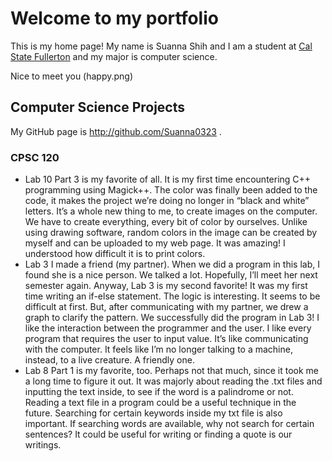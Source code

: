 # Welcome to my portfolio

This is my home page! My name is Suanna Shih and I am a student at [Cal State Fullerton](http://www.fullerton.edu/) and my major is computer science.

Nice to meet you (happy.png)

## Computer Science Projects

My GitHub page is http://github.com/Suanna0323 .

### CPSC 120

* Lab 10 
    Part 3 is my favorite of all. It is my first time encountering C++ programming using Magick++. The color was finally been added to the code, it makes the project we’re doing no longer in “black and white” letters. It’s a whole new thing to me, to create images on the computer. We have to create everything, every bit of color by ourselves. Unlike using drawing software, random colors in the image can be created by myself and can be uploaded to my web page. It was amazing! I understood how difficult it is to print colors. 
* Lab 3
    I made a friend (my partner). When we did a program in this lab, I found she is a nice person. We talked a lot. Hopefully, I’ll meet her next semester again. Anyway, Lab 3 is my second favorite! It was my first time writing an if-else statement. The logic is interesting. It seems to be difficult at first. But, after communicating with my partner, we drew a graph to clarify the pattern. We successfully did the program in Lab 3! I like the interaction between the programmer and the user. I like every program that requires the user to input value. It’s like communicating with the computer. It feels like I’m no longer talking to a machine, instead, to a live creature. A friendly one.
* Lab 8
    Part 1 is my favorite, too. Perhaps not that much, since it took me a long time to figure it out. It was majorly about reading the .txt files and inputting the text inside, to see if the word is a palindrome or not. Reading a text file in a program could be a useful technique in the future. Searching for certain keywords inside my txt file is also important. If searching words are available, why not search for certain sentences? It could be useful for writing or finding a quote is our writings.

    